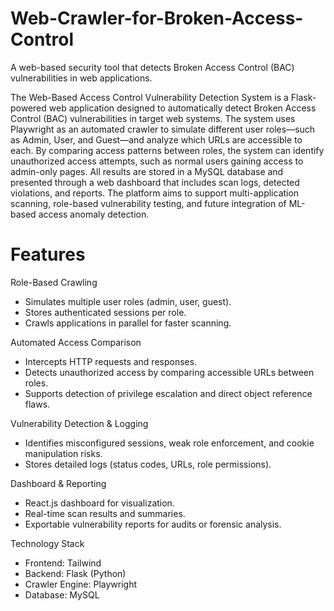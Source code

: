 # Web-Crawler-for-Broken-Access-Control
A web-based security tool that detects Broken Access Control (BAC) vulnerabilities in web applications.

The Web-Based Access Control Vulnerability Detection System is a Flask-powered web application designed to automatically detect Broken Access Control (BAC) vulnerabilities in target web systems. The system uses Playwright as an automated crawler to simulate different user roles—such as Admin, User, and Guest—and analyze which URLs are accessible to each. By comparing access patterns between roles, the system can identify unauthorized access attempts, such as normal users gaining access to admin-only pages. All results are stored in a MySQL database and presented through a web dashboard that includes scan logs, detected violations, and reports. The platform aims to support multi-application scanning, role-based vulnerability testing, and future integration of ML-based access anomaly detection.

# Features
Role-Based Crawling
- Simulates multiple user roles (admin, user, guest).
- Stores authenticated sessions per role.
- Crawls applications in parallel for faster scanning.

Automated Access Comparison
- Intercepts HTTP requests and responses.
- Detects unauthorized access by comparing accessible URLs between roles.
- Supports detection of privilege escalation and direct object reference flaws.

Vulnerability Detection & Logging
- Identifies misconfigured sessions, weak role enforcement, and cookie manipulation risks.
- Stores detailed logs (status codes, URLs, role permissions).

Dashboard & Reporting
- React.js dashboard for visualization.
- Real-time scan results and summaries.
- Exportable vulnerability reports for audits or forensic analysis.

Technology Stack
- Frontend: Tailwind
- Backend: Flask (Python)
- Crawler Engine: Playwright
- Database: MySQL
